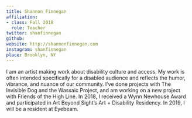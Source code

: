 ```yaml
---
title: Shannon Finnegan
affiliation:
- class: Fall 2018
  role: Teacher
twitter: shanfinnegan
github:
website: http://shannonfinnegan.com
instagram: shanfinnegan
place: Brooklyn, NY
---
```

I am an artist making work about disability culture and access. My work is often intended specifically for a disabled audience and reflects the humor, vibrance, and nuance of our community. I’ve done projects with The Invisible Dog and the Wassaic Project, and am working on a new project with Friends of the High Line. In 2018, I received a Wynn Newhouse Award and participated in Art Beyond Sight’s Art + Disability Residency. In 2019, I will be a resident at Eyebeam.
